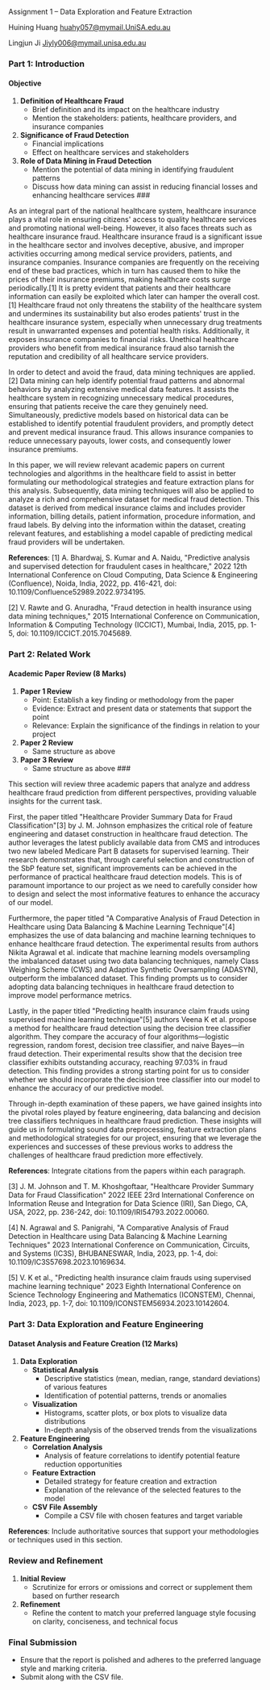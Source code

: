 Assignment 1 – Data Exploration and Feature Extraction 

Huining Huang huahy057@mymail.UniSA.edu.au

Lingjun Ji Jiyly006@mymail.unisa.edu.au


### Part 1: Introduction

#### Objective
1. **Definition of Healthcare Fraud**
   - Brief definition and its impact on the healthcare industry 
   - Mention the stakeholders: patients, healthcare providers, and insurance companies
2. **Significance of Fraud Detection** 
   - Financial implications 
   - Effect on healthcare services and stakeholders 
3. **Role of Data Mining in Fraud Detection** 
   - Mention the potential of data mining in identifying fraudulent patterns 
   - Discuss how data mining can assist in reducing financial losses and enhancing healthcare services ###

As an integral part of the national healthcare system, healthcare insurance plays a vital role in ensuring citizens' access to quality healthcare services and promoting national well-being. However, it also faces threats such as healthcare insurance fraud. Healthcare insurance fraud is a significant issue in the healthcare sector and involves deceptive, abusive, and improper activities occurring among medical service providers, patients, and insurance companies. Insurance companies are frequently on the receiving end of these bad practices, which in turn has caused them to hike the prices of their insurance premiums, making healthcare costs surge periodically.[1] It is pretty evident that patients and their healthcare information can easily be exploited which later can hamper the overall cost.[1] Healthcare fraud not only threatens the stability of the healthcare system and undermines its sustainability but also erodes patients' trust in the healthcare insurance system, especially when unnecessary drug treatments result in unwarranted expenses and potential health risks. Additionally, it exposes insurance companies to financial risks. Unethical healthcare providers who benefit from medical insurance fraud also tarnish the reputation and credibility of all healthcare service providers. 

In order to detect and avoid the fraud, data mining techniques are applied.[2] Data mining can help identify potential fraud patterns and abnormal behaviors by analyzing extensive medical data features. It assists the healthcare system in recognizing unnecessary medical procedures, ensuring that patients receive the care they genuinely need. Simultaneously, predictive models based on historical data can be established to identify potential fraudulent providers, and promptly detect and prevent medical insurance fraud. This allows insurance companies to reduce unnecessary payouts, lower costs, and consequently lower insurance premiums.


In this paper, we will review relevant academic papers on current technologies and algorithms in the healthcare field to assist in better formulating our methodological strategies and feature extraction plans for this analysis. Subsequently, data mining techniques will also be applied to analyze a rich and comprehensive dataset for medical fraud detection. This dataset is derived from medical insurance claims and includes provider information, billing details, patient information, procedure information, and fraud labels. By delving into the information within the dataset, creating relevant features, and establishing a model capable of predicting medical fraud providers will be undertaken.


**References**: 
[1] A. Bhardwaj, S. Kumar and A. Naidu, "Predictive analysis and supervised detection for fraudulent cases in healthcare," 2022 12th International Conference on Cloud Computing, Data Science & Engineering (Confluence), Noida, India, 2022, pp. 416-421, doi: 10.1109/Confluence52989.2022.9734195.

[2] V. Rawte and G. Anuradha, "Fraud detection in health insurance using data mining techniques," 2015 International Conference on Communication, Information & Computing Technology (ICCICT), Mumbai, India, 2015, pp. 1-5, doi: 10.1109/ICCICT.2015.7045689.



### Part 2: Related Work

#### Academic Paper Review (8 Marks)
1. **Paper 1 Review** 
   - Point: Establish a key finding or methodology from the paper 
   - Evidence: Extract and present data or statements that support the point 
   - Relevance: Explain the significance of the findings in relation to your project 
2. **Paper 2 Review** 
   - Same structure as above
3. **Paper 3 Review**
   - Same structure as above ###

This section will review three academic papers that analyze and address healthcare fraud prediction from different perspectives, providing valuable insights for the current task.

First, the paper titled "Healthcare Provider Summary Data for Fraud Classification"[3] by J. M. Johnson emphasizes the critical role of feature engineering and dataset construction in healthcare fraud detection. The author leverages the latest publicly available data from CMS and introduces two new labeled Medicare Part B datasets for supervised learning. Their research demonstrates that, through careful selection and construction of the SbP feature set, significant improvements can be achieved in the performance of practical healthcare fraud detection models. This is of paramount importance to our project as we need to carefully consider how to design and select the most informative features to enhance the accuracy of our model.

Furthermore, the paper titled "A Comparative Analysis of Fraud Detection in Healthcare using Data Balancing & Machine Learning Technique"[4] emphasizes the use of data balancing and machine learning techniques to enhance healthcare fraud detection. The experimental results from authors Nikita Agrawal et al. indicate that machine learning models oversampling the imbalanced dataset using two data balancing techniques, namely Class Weighing Scheme (CWS) and Adaptive Synthetic Oversampling (ADASYN), outperform the imbalanced dataset. This finding prompts us to consider adopting data balancing techniques in healthcare fraud detection to improve model performance metrics.

Lastly, in the paper titled "Predicting health insurance claim frauds using supervised machine learning technique"[5] authors Veena K et al. propose a method for healthcare fraud detection using the decision tree classifier algorithm. They compare the accuracy of four algorithms—logistic regression, random forest, decision tree classifier, and naive Bayes—in fraud detection. Their experimental results show that the decision tree classifier exhibits outstanding accuracy, reaching 97.03% in fraud detection. This finding provides a strong starting point for us to consider whether we should incorporate the decision tree classifier into our model to enhance the accuracy of our predictive model.

Through in-depth examination of these papers, we have gained insights into the pivotal roles played by feature engineering, data balancing and decision tree classifiers techniques in healthcare fraud prediction. These insights will guide us in formulating sound data preprocessing, feature extraction plans and methodological strategies for our project, ensuring that we leverage the experiences and successes of these previous works to address the challenges of healthcare fraud prediction more effectively.


**References**: Integrate citations from the papers within each paragraph.

[3] J. M. Johnson and T. M. Khoshgoftaar, "Healthcare Provider Summary Data for Fraud Classification" 2022 IEEE 23rd International Conference on Information Reuse and Integration for Data Science (IRI), San Diego, CA, USA, 2022, pp. 236-242, doi: 10.1109/IRI54793.2022.00060.

[4] N. Agrawal and S. Panigrahi, "A Comparative Analysis of Fraud Detection in Healthcare using Data Balancing & Machine Learning Techniques" 2023 International Conference on Communication, Circuits, and Systems (IC3S), BHUBANESWAR, India, 2023, pp. 1-4, doi: 10.1109/IC3S57698.2023.10169634.

[5] V. K et al., "Predicting health insurance claim frauds using supervised machine learning technique" 2023 Eighth International Conference on Science Technology Engineering and Mathematics (ICONSTEM), Chennai, India, 2023, pp. 1-7, doi: 10.1109/ICONSTEM56934.2023.10142604.


### Part 3: Data Exploration and Feature Engineering

#### Dataset Analysis and Feature Creation (12 Marks)
1. **Data Exploration** 
   - **Statistical Analysis** 
       - Descriptive statistics (mean, median, range, standard deviations) of various features 
       - Identification of potential patterns, trends or anomalies 
   - **Visualization** 
       - Histograms, scatter plots, or box plots to visualize data distributions 
       - In-depth analysis of the observed trends from the visualizations 
2. **Feature Engineering** 
   - **Correlation Analysis** 
       - Analysis of feature correlations to identify potential feature reduction opportunities 
   - **Feature Extraction** 
       - Detailed strategy for feature creation and extraction 
       - Explanation of the relevance of the selected features to the model 
   - **CSV File Assembly** 
       - Compile a CSV file with chosen features and target variable

**References**: Include authoritative sources that support your methodologies or techniques used in this section.

### Review and Refinement
1. **Initial Review**
   - Scrutinize for errors or omissions and correct or supplement them based on further research 
2. **Refinement**
   - Refine the content to match your preferred language style focusing on clarity, conciseness, and technical focus

### Final Submission
- Ensure that the report is polished and adheres to the preferred language style and marking criteria.
- Submit along with the CSV file.
